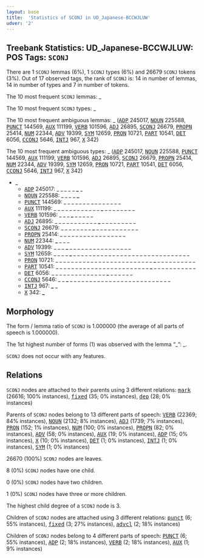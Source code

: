 ```yaml
---
layout: base
title:  'Statistics of SCONJ in UD_Japanese-BCCWJLUW'
udver: '2'
---
```


## Treebank Statistics: UD_Japanese-BCCWJLUW: POS Tags: `SCONJ`

There are 1 `SCONJ` lemmas (6%), 1 `SCONJ` types (6%) and 26679 `SCONJ` tokens (3%).
Out of 17 observed tags, the rank of `SCONJ` is: 14 in number of lemmas, 14 in number of types and 7 in number of tokens.

The 10 most frequent `SCONJ` lemmas: _

The 10 most frequent `SCONJ` types:  _

The 10 most frequent ambiguous lemmas: _ (<tt><a href="ja_bccwjluw-pos-ADP.html">ADP</a></tt> 245017, <tt><a href="ja_bccwjluw-pos-NOUN.html">NOUN</a></tt> 225588, <tt><a href="ja_bccwjluw-pos-PUNCT.html">PUNCT</a></tt> 144569, <tt><a href="ja_bccwjluw-pos-AUX.html">AUX</a></tt> 111199, <tt><a href="ja_bccwjluw-pos-VERB.html">VERB</a></tt> 101596, <tt><a href="ja_bccwjluw-pos-ADJ.html">ADJ</a></tt> 26895, <tt><a href="ja_bccwjluw-pos-SCONJ.html">SCONJ</a></tt> 26679, <tt><a href="ja_bccwjluw-pos-PROPN.html">PROPN</a></tt> 25414, <tt><a href="ja_bccwjluw-pos-NUM.html">NUM</a></tt> 22344, <tt><a href="ja_bccwjluw-pos-ADV.html">ADV</a></tt> 19399, <tt><a href="ja_bccwjluw-pos-SYM.html">SYM</a></tt> 12659, <tt><a href="ja_bccwjluw-pos-PRON.html">PRON</a></tt> 10721, <tt><a href="ja_bccwjluw-pos-PART.html">PART</a></tt> 10541, <tt><a href="ja_bccwjluw-pos-DET.html">DET</a></tt> 6056, <tt><a href="ja_bccwjluw-pos-CCONJ.html">CCONJ</a></tt> 5646, <tt><a href="ja_bccwjluw-pos-INTJ.html">INTJ</a></tt> 967, <tt><a href="ja_bccwjluw-pos-X.html">X</a></tt> 342)

The 10 most frequent ambiguous types:  _ (<tt><a href="ja_bccwjluw-pos-ADP.html">ADP</a></tt> 245017, <tt><a href="ja_bccwjluw-pos-NOUN.html">NOUN</a></tt> 225588, <tt><a href="ja_bccwjluw-pos-PUNCT.html">PUNCT</a></tt> 144569, <tt><a href="ja_bccwjluw-pos-AUX.html">AUX</a></tt> 111199, <tt><a href="ja_bccwjluw-pos-VERB.html">VERB</a></tt> 101596, <tt><a href="ja_bccwjluw-pos-ADJ.html">ADJ</a></tt> 26895, <tt><a href="ja_bccwjluw-pos-SCONJ.html">SCONJ</a></tt> 26679, <tt><a href="ja_bccwjluw-pos-PROPN.html">PROPN</a></tt> 25414, <tt><a href="ja_bccwjluw-pos-NUM.html">NUM</a></tt> 22344, <tt><a href="ja_bccwjluw-pos-ADV.html">ADV</a></tt> 19399, <tt><a href="ja_bccwjluw-pos-SYM.html">SYM</a></tt> 12659, <tt><a href="ja_bccwjluw-pos-PRON.html">PRON</a></tt> 10721, <tt><a href="ja_bccwjluw-pos-PART.html">PART</a></tt> 10541, <tt><a href="ja_bccwjluw-pos-DET.html">DET</a></tt> 6056, <tt><a href="ja_bccwjluw-pos-CCONJ.html">CCONJ</a></tt> 5646, <tt><a href="ja_bccwjluw-pos-INTJ.html">INTJ</a></tt> 967, <tt><a href="ja_bccwjluw-pos-X.html">X</a></tt> 342)


* _
  * <tt><a href="ja_bccwjluw-pos-ADP.html">ADP</a></tt> 245017: _ _ <b>_</b> _ _ <b>_</b> _ <b>_</b> _
  * <tt><a href="ja_bccwjluw-pos-NOUN.html">NOUN</a></tt> 225588: <b>_</b> <b>_</b> _ _ <b>_</b> _ <b>_</b> _ <b>_</b>
  * <tt><a href="ja_bccwjluw-pos-PUNCT.html">PUNCT</a></tt> 144569: _ _ _ _ <b>_</b> _ _ _ <b>_</b> _ <b>_</b> _ _ _ _ _ _ _ <b>_</b>
  * <tt><a href="ja_bccwjluw-pos-AUX.html">AUX</a></tt> 111199: _ _ _ _ _ _ _ _ _ _ _ _ <b>_</b> _ _ _ _ _ _ _ _
  * <tt><a href="ja_bccwjluw-pos-VERB.html">VERB</a></tt> 101596: _ _ _ <b>_</b> _ _ _ _ _
  * <tt><a href="ja_bccwjluw-pos-ADJ.html">ADJ</a></tt> 26895: _ _ _ _ _ _ _ _ _ _ _ <b>_</b> _ _ _ _ _ _ _ _ _
  * <tt><a href="ja_bccwjluw-pos-SCONJ.html">SCONJ</a></tt> 26679: _ _ _ _ _ _ _ _ <b>_</b> _ _ _ _ _ _ _ _ _ _ _
  * <tt><a href="ja_bccwjluw-pos-PROPN.html">PROPN</a></tt> 25414: <b>_</b> _ _ _ _ _ _ _ _ _ _ _ _ <b>_</b> _ _ _ _ _
  * <tt><a href="ja_bccwjluw-pos-NUM.html">NUM</a></tt> 22344: <b>_</b> _ _ _
  * <tt><a href="ja_bccwjluw-pos-ADV.html">ADV</a></tt> 19399: _ _ _ <b>_</b> _ _ _ _ _ _ _ _ _ _ _ _ _ _ _ _
  * <tt><a href="ja_bccwjluw-pos-SYM.html">SYM</a></tt> 12659: _ _ _ _ <b>_</b> _ _ _ _ _ _ _ _ _ _ _ _ _ _ _ _ _ _ _ _ _ _ _ _ _ _ _ _ _ _
  * <tt><a href="ja_bccwjluw-pos-PRON.html">PRON</a></tt> 10721: _ _ _ _ _ _ _ _ _ _ _ _ _ _ _ _ _ _ _ _ _ _ _ _ _ <b>_</b> _ _ _ _ _ _ _ _ _ _
  * <tt><a href="ja_bccwjluw-pos-PART.html">PART</a></tt> 10541: _ _ _ _ _ _ _ _ _ _ _ _ _ _ _ _ _ _ _ _ _ _ _ _ <b>_</b> _ _ _ _ _ _ _ _ _ _ _
  * <tt><a href="ja_bccwjluw-pos-DET.html">DET</a></tt> 6056: _ _ _ _ _ _ _ _ _ _ _ _ _ _ <b>_</b> _ _ _ _ _ _
  * <tt><a href="ja_bccwjluw-pos-CCONJ.html">CCONJ</a></tt> 5646: _ _ <b>_</b> _ _ _ _ _ _ _ _ _ _ _ _ _ _ _ _ _ _ _ _ _ _ _ _ _ _
  * <tt><a href="ja_bccwjluw-pos-INTJ.html">INTJ</a></tt> 967: <b>_</b> _
  * <tt><a href="ja_bccwjluw-pos-X.html">X</a></tt> 342: <b>_</b>

## Morphology

The form / lemma ratio of `SCONJ` is 1.000000 (the average of all parts of speech is 1.000000).

The 1st highest number of forms (1) was observed with the lemma “_”: _.

`SCONJ` does not occur with any features.


## Relations

`SCONJ` nodes are attached to their parents using 3 different relations: <tt><a href="ja_bccwjluw-dep-mark.html">mark</a></tt> (26616; 100% instances), <tt><a href="ja_bccwjluw-dep-fixed.html">fixed</a></tt> (35; 0% instances), <tt><a href="ja_bccwjluw-dep-dep.html">dep</a></tt> (28; 0% instances)

Parents of `SCONJ` nodes belong to 13 different parts of speech: <tt><a href="ja_bccwjluw-pos-VERB.html">VERB</a></tt> (22369; 84% instances), <tt><a href="ja_bccwjluw-pos-NOUN.html">NOUN</a></tt> (2132; 8% instances), <tt><a href="ja_bccwjluw-pos-ADJ.html">ADJ</a></tt> (1739; 7% instances), <tt><a href="ja_bccwjluw-pos-PRON.html">PRON</a></tt> (152; 1% instances), <tt><a href="ja_bccwjluw-pos-NUM.html">NUM</a></tt> (100; 0% instances), <tt><a href="ja_bccwjluw-pos-PROPN.html">PROPN</a></tt> (82; 0% instances), <tt><a href="ja_bccwjluw-pos-ADV.html">ADV</a></tt> (58; 0% instances), <tt><a href="ja_bccwjluw-pos-AUX.html">AUX</a></tt> (19; 0% instances), <tt><a href="ja_bccwjluw-pos-ADP.html">ADP</a></tt> (15; 0% instances), <tt><a href="ja_bccwjluw-pos-X.html">X</a></tt> (10; 0% instances), <tt><a href="ja_bccwjluw-pos-DET.html">DET</a></tt> (1; 0% instances), <tt><a href="ja_bccwjluw-pos-INTJ.html">INTJ</a></tt> (1; 0% instances), <tt><a href="ja_bccwjluw-pos-SYM.html">SYM</a></tt> (1; 0% instances)

26670 (100%) `SCONJ` nodes are leaves.

8 (0%) `SCONJ` nodes have one child.

0 (0%) `SCONJ` nodes have two children.

1 (0%) `SCONJ` nodes have three or more children.

The highest child degree of a `SCONJ` node is 3.

Children of `SCONJ` nodes are attached using 3 different relations: <tt><a href="ja_bccwjluw-dep-punct.html">punct</a></tt> (6; 55% instances), <tt><a href="ja_bccwjluw-dep-fixed.html">fixed</a></tt> (3; 27% instances), <tt><a href="ja_bccwjluw-dep-advcl.html">advcl</a></tt> (2; 18% instances)

Children of `SCONJ` nodes belong to 4 different parts of speech: <tt><a href="ja_bccwjluw-pos-PUNCT.html">PUNCT</a></tt> (6; 55% instances), <tt><a href="ja_bccwjluw-pos-ADP.html">ADP</a></tt> (2; 18% instances), <tt><a href="ja_bccwjluw-pos-VERB.html">VERB</a></tt> (2; 18% instances), <tt><a href="ja_bccwjluw-pos-AUX.html">AUX</a></tt> (1; 9% instances)

